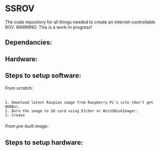 # SSROV
The code repository for all things needed to create an internet-controllable ROV. 
WARNING: This is a work-in progress!

## Dependancies:

## Hardware:

## Steps to setup software:

###### From scratch:
    1. Download latest Raspian image from Raspberry Pi's site (don't get NOOBs).
    2. Burn the image to SD card using Etcher or Win32DiskImager.
    3. Create 



###### From pre-built image:

## Steps to setup hardware:
